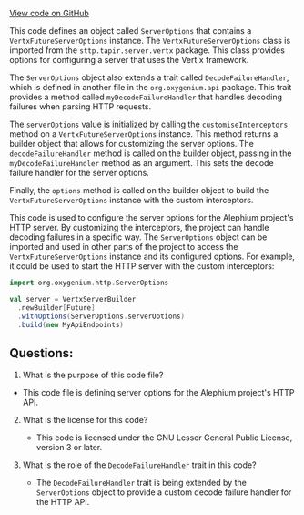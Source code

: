 [View code on GitHub](https://github.com/oxygenium/oxygenium/http/src/main/scala/org/oxygenium/http/ServerOptions.scala)

This code defines an object called `ServerOptions` that contains a `VertxFutureServerOptions` instance. The `VertxFutureServerOptions` class is imported from the `sttp.tapir.server.vertx` package. This class provides options for configuring a server that uses the Vert.x framework.

The `ServerOptions` object also extends a trait called `DecodeFailureHandler`, which is defined in another file in the `org.oxygenium.api` package. This trait provides a method called `myDecodeFailureHandler` that handles decoding failures when parsing HTTP requests.

The `serverOptions` value is initialized by calling the `customiseInterceptors` method on a `VertxFutureServerOptions` instance. This method returns a builder object that allows for customizing the server options. The `decodeFailureHandler` method is called on the builder object, passing in the `myDecodeFailureHandler` method as an argument. This sets the decode failure handler for the server options.

Finally, the `options` method is called on the builder object to build the `VertxFutureServerOptions` instance with the custom interceptors.

This code is used to configure the server options for the Alephium project's HTTP server. By customizing the interceptors, the project can handle decoding failures in a specific way. The `ServerOptions` object can be imported and used in other parts of the project to access the `VertxFutureServerOptions` instance and its configured options. For example, it could be used to start the HTTP server with the custom interceptors:

```scala
import org.oxygenium.http.ServerOptions

val server = VertxServerBuilder
  .newBuilder[Future]
  .withOptions(ServerOptions.serverOptions)
  .build(new MyApiEndpoints)
```
## Questions: 
 1. What is the purpose of this code file?
   - This code file is defining server options for the Alephium project's HTTP API.

2. What is the license for this code?
   - This code is licensed under the GNU Lesser General Public License, version 3 or later.

3. What is the role of the `DecodeFailureHandler` trait in this code?
   - The `DecodeFailureHandler` trait is being extended by the `ServerOptions` object to provide a custom decode failure handler for the HTTP API.